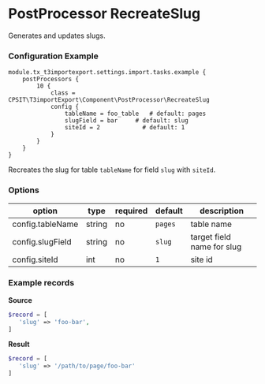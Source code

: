 PostProcessor RecreateSlug
===================================

Generates and updates slugs.

### Configuration Example

```typo3_typoscript
module.tx_t3importexport.settings.import.tasks.example {
    postProcessors {
        10 {
            class = CPSIT\T3importExport\Component\PostProcessor\RecreateSlug
            config {
                tableName = foo_table   # default: pages
                slugField = bar     # default: slug
                siteId = 2            # default: 1
            }
        }
    }
}
```

Recreates the slug for table `tableName` for field `slug` with `siteId`.

### Options

| option           | type   | required | default | description                |
|------------------|--------|----------|---------|----------------------------|
| config.tableName | string | no       | `pages` | table name                 |
| config.slugField | string | no       | `slug`  | target field name for slug |
| config.siteId    | int    | no       | `1`     | site id                    |

### Example records

**Source**

```php
$record = [
   'slug' => 'foo-bar',
]
```

**Result**

```php
$record = [
   'slug' => '/path/to/page/foo-bar'
]

```

